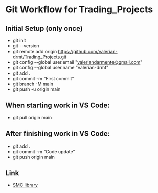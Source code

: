 # Git Workflow for Trading_Projects

## Initial Setup (only once)

- git init
- git --version
- git remote add origin https://github.com/valerian-drmt/Trading_Projects.git
- git config --global user.email "valeriandarmente@gmail.com"
- git config --global user.name "valerian-drmt"
- git add .
- git commit -m "First commit"
- git branch -M main
- git push -u origin main


## When starting work in VS Code:

- git pull origin main

## After finishing work in VS Code:

- git add .
- git commit -m "Code update"
- git push origin main

## Link
- [SMC library](https://github.com/joshyattridge/smart-money-concepts?tab=readme-ov-file#sessions)
